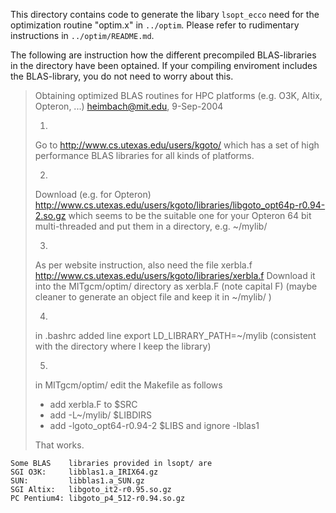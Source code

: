 This directory contains code to generate the libary `lsopt_ecco` need
for the optimization routine "optim.x" in `../optim`. Please refer to
rudimentary instructions in `../optim/README.md`.

The following are instruction how the different precompiled
BLAS-libraries in the directory have been optained. If your compiling
enviroment includes the BLAS-library, you do not need to worry about
this.

> Obtaining optimized BLAS routines for HPC platforms
> (e.g. O3K, Altix, Opteron, ...)
> heimbach@mit.edu, 9-Sep-2004
>
> 1.
> Go to
> http://www.cs.utexas.edu/users/kgoto/
> which has a set of high performance BLAS libraries for
> all kinds of platforms.
>
> 2.
> Download (e.g. for Opteron)
> http://www.cs.utexas.edu/users/kgoto/libraries/libgoto_opt64p-r0.94-2.so.gz
> which seems to be the suitable one for your Opteron 64 bit multi-threaded
> and put them in a directory, e.g. ~/mylib/
>
> 3.
> As per website instruction,
> also need the file  xerbla.f
> http://www.cs.utexas.edu/users/kgoto/libraries/xerbla.f
> Download it into the MITgcm/optim/ directory as
> xerbla.F (note capital F)
> (maybe cleaner to generate an object file and keep it in ~/mylib/ )
>
> 4.
> in .bashrc added line
> export LD_LIBRARY_PATH=~/mylib
> (consistent with the directory where I keep the library)
>
> 5.
> in MITgcm/optim/
> edit the Makefile as follows
> * add xerbla.F to             $SRC
> * add -L~/mylib/              $LIBDIRS
> * add -lgoto_opt64-r0.94-2    $LIBS
> and ignore
> -lblas1
>
> That works.

```
Some BLAS    libraries provided in lsopt/ are
SGI O3K:     libblas1.a_IRIX64.gz
SUN:         libblas1.a_SUN.gz
SGI Altix:   libgoto_it2-r0.95.so.gz
PC Pentium4: libgoto_p4_512-r0.94.so.gz
```
